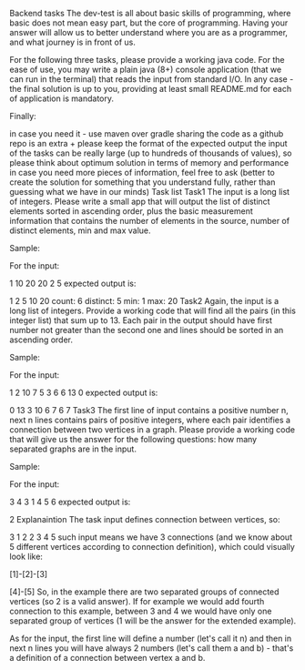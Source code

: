 Backend tasks
The dev-test is all about basic skills of programming, where basic does not mean easy part, but the core of programming. Having your answer will allow us to better understand where you are as a programmer, and what journey is in front of us.

For the following three tasks, please provide a working java code. For the ease of use, you may write a plain java (8+) console application (that we can run in the terminal) that reads the input from standard I/O. In any case - the final solution is up to you, providing at least small README.md for each of application is mandatory.

Finally:

in case you need it - use maven over gradle
sharing the code as a github repo is an extra +
please keep the format of the expected output
the input of the tasks can be really large (up to hundreds of thousands of values), so please think about optimum solution in terms of memory and performance
in case you need more pieces of information, feel free to ask (better to create the solution for something that you understand fully, rather than guessing what we have in our minds)
Task list
Task1
The input is a long list of integers. Please write a small app that will output the list of distinct elements sorted in ascending order, plus the basic measurement information that contains the number of elements in the source, number of distinct elements, min and max value.

Sample:

For the input:

1 10 20 20 2 5
expected output is:

1 2 5 10 20
count: 6
distinct: 5
min: 1
max: 20
Task2
Again, the input is a long list of integers. Provide a working code that will find all the pairs (in this integer list) that sum up to 13. Each pair in the output should have first number not greater than the second one and lines should be sorted in an ascending order.

Sample:

For the input:

1 2 10 7 5 3 6 6 13 0
expected output is:

0 13
3 10
6 7
6 7
Task3
The first line of input contains a positive number n, next n lines contains pairs of positive integers, where each pair identifies a connection between two vertices in a graph. Please provide a working code that will give us the answer for the following questions: how many separated graphs are in the input.

Sample:

For the input:

3
4 3
1 4
5 6
expected output is:

2
Explanaintion
The task input defines connection between vertices, so:

3
1 2
2 3
4 5
such input means we have 3 connections (and we know about 5 different vertices according to connection definition), which could visually look like:

[1]-[2]-[3]

[4]-[5]
So, in the example there are two separated groups of connected vertices (so 2 is a valid answer). If for example we would add fourth connection to this example, between 3 and 4 we would have only one separated group of vertices (1 will be the answer for the extended example).

As for the input, the first line will define a number (let's call it n) and then in next n lines you will have always 2 numbers (let's call them a and b) - that's a definition of a connection between vertex a and b.
